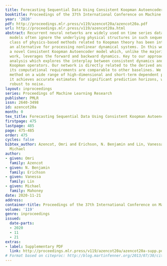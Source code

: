 ```yaml
---
title: Forecasting Sequential Data Using Consistent Koopman Autoencoders
booktitle: Proceedings of the 37th International Conference on Machine Learning
year: '2020'
pdf: http://proceedings.mlr.press/v119/azencot20a/azencot20a.pdf
url: http://proceedings.mlr.press/v119/azencot20a.html
abstract: Recurrent neural networks are widely used on time series data, yet such
  models often ignore the underlying physical structures in such sequences. A new
  class of physics-based methods related to Koopman theory has been introduced, offering
  an alternative for processing nonlinear dynamical systems. In this work, we propose
  a novel Consistent Koopman Autoencoder model which, unlike the majority of existing
  work, leverages the forward and backward dynamics. Key to our approach is a new
  analysis which explores the interplay between consistent dynamics and their associated
  Koopman operators. Our network is directly related to the derived analysis, and
  its computational requirements are comparable to other baselines. We evaluate our
  method on a wide range of high-dimensional and short-term dependent problems, and
  it achieves accurate estimates for significant prediction horizons, while also being
  robust to noise.
layout: inproceedings
series: Proceedings of Machine Learning Research
publisher: PMLR
issn: 2640-3498
id: azencot20a
month: 0
tex_title: Forecasting Sequential Data Using Consistent Koopman Autoencoders
firstpage: 475
lastpage: 485
page: 475-485
order: 475
cycles: false
bibtex_author: Azencot, Omri and Erichson, N. Benjamin and Lin, Vanessa and Mahoney,
  Michael
author:
- given: Omri
  family: Azencot
- given: N. Benjamin
  family: Erichson
- given: Vanessa
  family: Lin
- given: Michael
  family: Mahoney
date: 2020-11-21
address: 
container-title: Proceedings of the 37th International Conference on Machine Learning
volume: '119'
genre: inproceedings
issued:
  date-parts:
  - 2020
  - 11
  - 21
extras:
- label: Supplementary PDF
  link: http://proceedings.mlr.press/v119/azencot20a/azencot20a-supp.pdf
# Format based on citeproc: http://blog.martinfenner.org/2013/07/30/citeproc-yaml-for-bibliographies/
---
```

